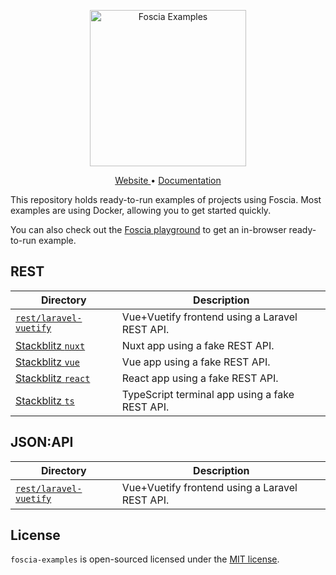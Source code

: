 <p align="center">
  <a href="https://foscia.dev">
    <img width="250" src="https://foscia.dev/img/logo-examples.svg" alt="Foscia Examples">
  </a>
</p>

<p align="center">
<a href="https://foscia.dev">
  Website
</a>
•
<a href="https://foscia.dev/docs/getting-started">
  Documentation
</a>
</p>

This repository holds ready-to-run examples of projects using Foscia. Most
examples are using Docker, allowing you to get started quickly.

You can also check out the [Foscia playground](https://foscia.dev/playground)
to get an in-browser ready-to-run example.

## REST

| Directory                                                                                                     | Description                                    |
|---------------------------------------------------------------------------------------------------------------|------------------------------------------------|
| [`rest/laravel-vuetify`](rest/laravel-vuetify/README.md)                                                      | Vue+Vuetify frontend using a Laravel REST API. |
| [Stackblitz `nuxt`](https://stackblitz.com/edit/foscia-nuxt-ts-rest?file=pages%2Findex.vue)                   | Nuxt app using a fake REST API.                |
| [Stackblitz `vue`](https://stackblitz.com/edit/foscia-vue-ts-rest?file=src%2Fcomponents%2FPlayground.vue)     | Vue app using a fake REST API.                 |
| [Stackblitz `react`](https://stackblitz.com/edit/foscia-react-ts-rest?file=src%2Fcomponents%2FPlayground.tsx) | React app using a fake REST API.               |
| [Stackblitz `ts`](https://stackblitz.com/edit/foscia-ts-rest?file=src%2Fplayground.ts)                        | TypeScript terminal app using a fake REST API. |

## JSON:API

| Directory                                                | Description                                      |
|----------------------------------------------------------|--------------------------------------------------|
| [`rest/laravel-vuetify`](rest/laravel-vuetify/README.md) | Vue+Vuetify frontend using a Laravel REST API.   |

## License

`foscia-examples` is open-sourced licensed under the
[MIT license](LICENSE).
